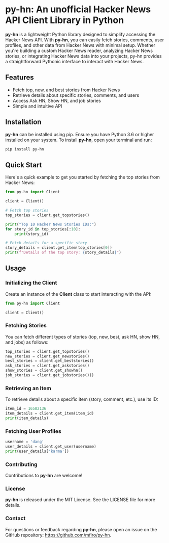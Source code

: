 # py-hn: An unofficial Hacker News API Client Library in Python

**py-hn** is a lightweight Python library designed to simplify accessing the Hacker News API. With **py-hn**, you can easily fetch stories, comments, user profiles, and other data from Hacker News with minimal setup. Whether you're building a custom Hacker News reader, analyzing Hacker News stories, or integrating Hacker News data into your projects, py-hn provides a straightforward Pythonic interface to interact with Hacker News.

## Features
* Fetch top, new, and best stories from Hacker News
* Retrieve details about specific stories, comments, and users
* Access Ask HN, Show HN, and job stories
* Simple and intuitive API

## Installation
**py-hn** can be installed using pip. Ensure you have Python 3.6 or higher installed on your system. To install **py-hn**, open your terminal and run:

```bash
pip install py-hn
```
## Quick Start
Here's a quick example to get you started by fetching the top stories from Hacker News:

```python
from py-hn import Client

client = Client()

# Fetch top stories
top_stories = client.get_topstories()

print("Top 10 Hacker News Stories IDs:")
for story_id in top_stories[:10]:
    print(story_id)

# Fetch details for a specific story
story_details = client.get_item(top_stories[0])
print(f"Details of the top story: {story_details}")
```
## Usage
### Initializing the Client
Create an instance of the **Client** class to start interacting with the API:

```python
from py-hn import Client

client = Client()
```
### Fetching Stories
You can fetch different types of stories (top, new, best, ask HN, show HN, and jobs) as follows:

```python
top_stories = client.get_topstories()
new_stories = client.get_newstories()
best_stories = client.get_beststories()
ask_stories = client.get_askstories()
show_stories = client.get_showhn()
job_stories = client.get_jobstories()()
```

### Retrieving an Item
To retrieve details about a specific item (story, comment, etc.), use its ID:

```python
item_id = 16582136
item_details = client.get_item(item_id)
print(item_details)
```

### Fetching User Profiles

```python
username = 'dang'
user_details = client.get_user(username)
print(user_details['karma'])
```

### Contributing
Contributions to **py-hn** are welcome! 

### License
**py-hn** is released under the MIT License. See the LICENSE file for more details.

### Contact
For questions or feedback regarding **py-hn**, please open an issue on the GitHub repository: https://github.com/mfiro/py-hn.
